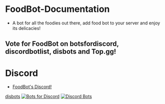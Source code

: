 # FoodBot-Documentation
  * A bot for all the foodies out there, add food bot to your server and enjoy its delicacies!
## Vote for FoodBot on botsfordiscord, discordbotlist, disbots and Top.gg!

# Discord
  * [FoodBot's Discord!](https://discord.com/invite/JZzKbzW)

 [disbots](https://disbots.gg/api/widget/730899590869680228/stats) [![Bots for Discord](https://botsfordiscord.com/api/bot/730899590869680228/widget)](https://botsfordiscord.com/bots/730899590869680228) [![Discord Bots](https://top.gg/api/widget/730899590869680228.svg)](https://top.gg/bot/730899590869680228)
